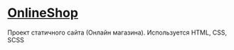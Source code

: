 # [OnlineShop](https://kuljeanne.github.io/OnlineShop-StudyingProject/)  
Проект статичного сайта (Онлайн магазина). Используется HTML, CSS, SCSS
